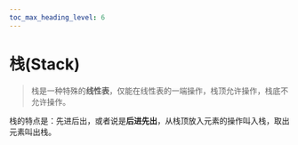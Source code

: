 ```yaml
---
toc_max_heading_level: 6
---
```


# 栈(Stack)


> 栈是一种特殊的**线性表**，仅能在线性表的一端操作，栈顶允许操作，栈底不允许操作。 

栈的特点是：先进后出，或者说是**后进先出**，从栈顶放入元素的操作叫入栈，取出元素叫出栈。
